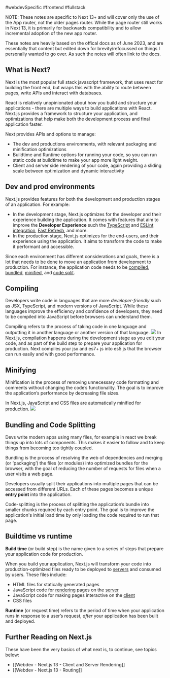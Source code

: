 #webdevSpecific #frontend #fullstack 

NOTE: These notes are specific to Next 13+ and will cover only the use of the App router, not the older pages router. While the page router still works in Next 13, it is primarily for backwards compatibility and to allow incremental adoption of the new app router.

These notes are heavily based on the offical docs as of June 2023, and are essentially that content but edited down for brevity/refocussed on things I personally wanted to go over. As such the notes will often link to the docs.

## What is Next?
Next is the most popular full stack javascript framework, that uses react for building the front end, but wraps this with the ability to route between pages, write APIs and interact with databases.

React is relatively unopinionated about how you build and structure your applications - there are multiple ways to build applications with React. Next.js provides a framework to structure your application, and optimizations that help make both the development process and final application faster.

Next provides APIs and options to manage:
- The dev and productions environments, with relevant packaging and minification optimizations
- Buildtime and Runtime options for running your code, so you can run static code at buildtime to make your app more light weight.
- Client and server side rendering of your code, again providing a sliding scale between optimization and dynamic interactivity

## Dev and prod environments
Next.js provides features for both the development and production stages of an application. For example:

- In the development stage, Next.js optimizes for the developer and their experience building the application. It comes with features that aim to improve the **Developer Experience** such the [TypeScript](https://nextjs.org/docs/basic-features/typescript) and [ESLint integration](https://nextjs.org/docs/basic-features/eslint), [Fast Refresh](https://nextjs.org/docs/basic-features/fast-refresh), and more.
- In the production stage, Next.js optimizes for the end-users, and their experience using the application. It aims to transform the code to make it performant and accessible.

Since each environment has different considerations and goals, there is a lot that needs to be done to move an application from development to production. For instance, the application code needs to be [compiled](https://nextjs.org/learn/foundations/how-nextjs-works/compiling), [bundled](https://nextjs.org/learn/foundations/how-nextjs-works/bundling), [minified](https://nextjs.org/learn/foundations/how-nextjs-works/minifying), and [code split](https://nextjs.org/learn/foundations/how-nextjs-works/code-splitting).

## Compiling
Developers write code in languages that are more _developer-friendly_ such as JSX, TypeScript, and modern versions of JavaScript. While these languages improve the efficiency and confidence of developers, they need to be compiled into JavaScript before browsers can understand them.

Compiling refers to the process of taking code in one language and outputting it in another language or another version of that language.
![](https://nextjs.org/static/images/learn/foundations/compiling.png)
In Next.js, compilation happens during the development stage as you edit your code, and as part of the build step to prepare your application for production. Next compiles your jsx and es7+ js into es5 js that the browser can run easily and with good performance.

## Minifying
Minification is the process of removing unnecessary code formatting and comments without changing the code’s functionality. The goal is to improve the application’s performance by decreasing file sizes.

In Next.js, JavaScript and CSS files are automatically minified for production.
![](https://nextjs.org/static/images/learn/foundations/minifying.png)

## Bundling and Code Splitting
Devs write modern apps using many files, for example in react we break things up into lots of components. This makes it easier to follow and to keep things from becoming too tightly coupled.

Bundling is the process of resolving the web of dependencies and merging (or ‘packaging’) the files (or modules) into optimized bundles for the browser, with the goal of reducing the number of requests for files when a user visits a web page.

Developers usually split their applications into multiple pages that can be accessed from different URLs. Each of these pages becomes a unique **entry point** into the application.

Code-splitting is the process of splitting the application’s bundle into smaller chunks required by each entry point. The goal is to improve the application's initial load time by only loading the code required to run that page.

## Buildtime vs runtime
**Build time** (or build step) is the name given to a series of steps that prepare your application code for production.

When you build your application, Next.js will transform your code into production-optimized files ready to be deployed to [servers](https://nextjs.org/learn/foundations/how-nextjs-works/client-and-server) and consumed by users. These files include:

- HTML files for statically generated pages
- JavaScript code for [rendering](https://nextjs.org/learn/foundations/how-nextjs-works/rendering) pages on the [server](https://nextjs.org/learn/foundations/how-nextjs-works/client-and-server)
- JavaScript code for making pages interactive on the [client](https://nextjs.org/learn/foundations/how-nextjs-works/client-and-server)
- CSS files

**Runtime** (or request time) refers to the period of time when your application runs in response to a user’s request, _after_ your application has been built and deployed.

## Further Reading on Next.js
These have been the very basics of what next is, to continue, see topics below:

- [[Webdev - Next.js 13 - Client and Server Rendering]]
- [[Webdev - Next.js 13 - Routing]]
